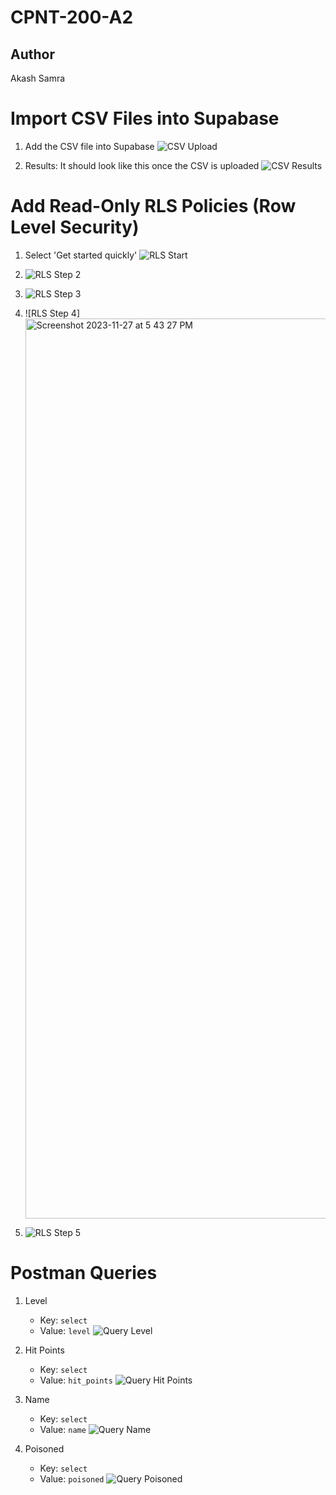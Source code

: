 # CPNT-200-A2

## Author
Akash Samra

# Import CSV Files into Supabase

1. Add the CSV file into Supabase
   ![CSV Upload](https://github.com/fbgAK/cpnt-200-a2/assets/147472633/a0d04448-c500-4ff7-8ad9-d465a1a39e1b)

2. Results: It should look like this once the CSV is uploaded
   ![CSV Results](https://github.com/fbgAK/cpnt-200-a2/assets/147472633/734c4d92-affd-48a3-875b-f2b2d4c1b67d)

# Add Read-Only RLS Policies (Row Level Security)

1. Select 'Get started quickly'
   ![RLS Start](https://github.com/fbgAK/cpnt-200-a2/assets/147472633/17f97bf4-d3a6-4b31-9dac-33e8c840cb41)

2.
   ![RLS Step 2](https://github.com/fbgAK/cpnt-200-a2/assets/147472633/70b9ab06-eed5-4bfc-a72b-8571f6517339)

3.
   ![RLS Step 3](https://github.com/fbgAK/cpnt-200-a2/assets/147472633/4c472749-7b73-488a-a685-5b91d3c1f77c)

4.
    ![RLS Step 4]<img width="1440" alt="Screenshot 2023-11-27 at 5 43 27 PM" src="https://github.com/fbgAK/cpnt-200-a2/assets/147472633/e0d9b524-a530-4991-b060-e77a7771abe7">

5.
   ![RLS Step 5](https://github.com/fbgAK/cpnt-200-a2/assets/147472633/ace13c3c-8470-4ffd-b824-c1b4a19d72c4)

# Postman Queries

1. Level
   - Key: `select`
   - Value: `level`
   ![Query Level](https://github.com/fbgAK/cpnt-200-a2/assets/147472633/5fa0cef4-1c7e-4a68-82d2-5615a12e49ea)

2. Hit Points
   - Key: `select`
   - Value: `hit_points`
   ![Query Hit Points](https://github.com/fbgAK/cpnt-200-a2/assets/147472633/d94d1c16-8294-4342-82dd-60b200d12a6b)

3. Name
   - Key: `select`
   - Value: `name`
   ![Query Name](https://github.com/fbgAK/cpnt-200-a2/assets/147472633/29faed61-26c3-4358-81fe-c00914e01d5f)

4. Poisoned
   - Key: `select`
   - Value: `poisoned`
   ![Query Poisoned](https://github.com/fbgAK/cpnt-200-a2/assets/147472633/b155003f-903c-4641-9052-0cd6e51430d5)



